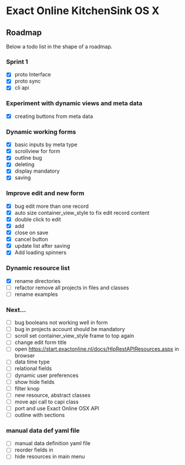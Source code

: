 # Exact Online KitchenSink OS X

## Roadmap

Below a todo list in the shape of a roadmap.

### Sprint 1
- [x] proto Interface
- [x] proto sync
- [x] cli api

### Experiment with dynamic views and meta data
- [x] creating buttons from meta data

### Dynamic working forms
- [x] basic inputs by meta type
- [x] scrollview for form
- [x] outline bug
- [x] deleting
- [x] display mandatory
- [x] saving

### Improve edit and new form
- [x] bug edit more than one record
- [x] auto size container_view_style to fix edit record content
- [x] double click to edit
- [x] add
- [x] close on save
- [x] cancel button
- [x] update list after saving
- [x] Add loading spinners

### Dynamic resource list
- [x] rename directories
- [ ] refactor remove all projects in files and classes
- [ ] rename examples

### Next...
- [ ] bug booleans not working well in form
- [ ] bug in projects account should be mandatory
- [ ] scroll set container_view_style frame to top again
- [ ] change edit form title
- [ ] open https://start.exactonline.nl/docs/HlpRestAPIResources.aspx in browser
- [ ] data time type
- [ ] relational fields
- [ ] dynamic user preferences
- [ ] show hide fields
- [ ] filter knop
- [ ] new resource, abstract classes
- [ ] move api call to capi class
- [ ] port and use Exact Online OSX API
- [ ] outline with sections

### manual data def yaml file
- [ ] manual data definition yaml file
- [ ] reorder fields in
- [ ] hide resources in main menu

